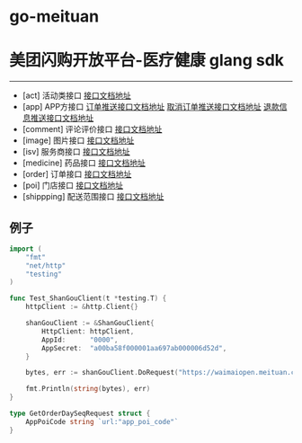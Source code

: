 # go-meituan 
# 美团闪购开放平台-医疗健康 glang sdk

---

- [act] 活动类接口 [接口文档地址](https://open-shangou.meituan.com/home/doc/medical/25) 
- [app] APP方接口 [订单推送接口文档地址](https://open-shangou.meituan.com/home/doc/medical/27)  [取消订单推送接口文档地址](https://open-shangou.meituan.com/home/doc/medical/28) [退款信息推送接口文档地址](https://open-shangou.meituan.com/home/doc/medical/29) 
- [comment] 评论评价接口 [接口文档地址](https://open-shangou.meituan.com/home/doc/medical/24) 
- [image] 图片接口 [接口文档地址](https://open-shangou.meituan.com/home/doc/medical/30) 
- [isv] 服务商接口 [接口文档地址](https://open-shangou.meituan.com/home/guide/medical/10686) 
- [medicine] 药品接口 [接口文档地址](https://open-shangou.meituan.com/home/doc/medical/23) 
- [order] 订单接口 [接口文档地址](https://open-shangou.meituan.com/home/doc/medical/26) 
- [poi] 门店接口 [接口文档地址](https://open-shangou.meituan.com/home/doc/medical/21) 
- [shippping] 配送范围接口 [接口文档地址](https://open-shangou.meituan.com/home/doc/medical/22) 

## 例子

```go
import (
	"fmt"
	"net/http"
	"testing"
)

func Test_ShanGouClient(t *testing.T) {
	httpClient := &http.Client{}

	shanGouClient := &ShanGouClient{
		HttpClient: httpClient,
		AppId:      "0000",
		AppSecret:  "a00ba58f000001aa697ab000006d52d",
	}

	bytes, err := shanGouClient.DoRequest("https://waimaiopen.meituan.com/api/v1/order/getOrderDaySeq", "GET", "", &GetOrderDaySeqRequest{AppPoiCode: "31号测试店"})

	fmt.Println(string(bytes), err)
}

type GetOrderDaySeqRequest struct {
	AppPoiCode string `url:"app_poi_code"`
}
```


